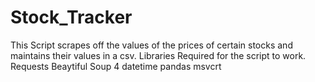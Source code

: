 # Stock_Tracker
This Script scrapes off the values of the prices of certain stocks and maintains their values in a csv. 
Libraries Required for the script to work.
Requests
Beaytiful Soup 4
datetime
pandas
msvcrt
